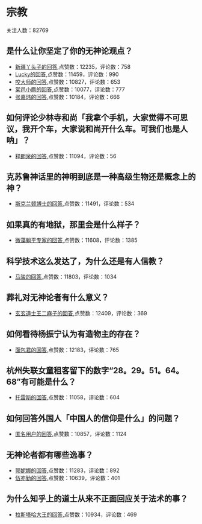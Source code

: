 #  宗教 
关注人数：82769
## 是什么让你坚定了你的无神论观点？
- [新疆丫头子的回答](https://www.zhihu.com/question/47412355/answer/145089995),点赞数：12235，评论数：758
- [Lucky的回答](https://www.zhihu.com/question/47412355/answer/106033922),点赞数：11459，评论数：990
- [咬大师的回答](https://www.zhihu.com/question/47412355/answer/220042037),点赞数：10827，评论数：653
- [棠邑小廌的回答](https://www.zhihu.com/question/47412355/answer/145183595),点赞数：10077，评论数：777
- [张嘉玮的回答](https://www.zhihu.com/question/47412355/answer/108762500),点赞数：10184，评论数：666
## 如何评论少林寺和尚「我拿个手机，大家觉得不可思议，我开个车，大家说和尚开什么车。可我们也是人呐」？
- [释朗泉的回答](https://www.zhihu.com/question/34452204/answer/58911460),点赞数：11094，评论数：56
## 克苏鲁神话里的神明到底是一种高级生物还是概念上的神？
- [斯克兰顿博士的回答](https://www.zhihu.com/question/300076640/answer/550594857),点赞数：11491，评论数：534
## 如果真的有地狱，那里会是什么样子？
- [微藻躺平专家的回答](https://www.zhihu.com/question/34977654/answer/-1824400581),点赞数：11608，评论数：1385
## 科学技术这么发达了，为什么还是有人信教？
- [马骏的回答](https://www.zhihu.com/question/22474581/answer/21482557),点赞数：11803，评论数：1034
## 葬礼对无神论者有什么意义？
- [玄玄道士王二麻子的回答](https://www.zhihu.com/question/307566336/answer/565852604),点赞数：12409，评论数：369
## 如何看待杨振宁认为有造物主的存在？
- [面包君的回答](https://www.zhihu.com/question/464926544/answer/-1854851968),点赞数：12183，评论数：765
## 杭州失联女童租客留下的数字“28。29。51。64。68”有可能是什么？
- [托雷斯的回答](https://www.zhihu.com/question/334511272/answer/746903788),点赞数：11058，评论数：604
## 如何回答外国人「中国人的信仰是什么」的问题？
- [匿名用户的回答](https://www.zhihu.com/question/35604021/answer/123135335),点赞数：10857，评论数：1124
## 无神论者都有哪些逸事？
- [郭妮娜的回答](https://www.zhihu.com/question/51369059/answer/343778807),点赞数：11283，评论数：892
- [伍亦勤的回答](https://www.zhihu.com/question/51369059/answer/125970629),点赞数：10639，评论数：401
## 为什么知乎上的道士从来不正面回应关于法术的事？
- [拉斯塔哈大王的回答](https://www.zhihu.com/question/333816154/answer/-2034035623),点赞数：10934，评论数：469
